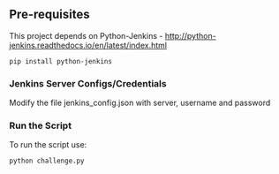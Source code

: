## Pre-requisites ##

This project depends on Python-Jenkins - http://python-jenkins.readthedocs.io/en/latest/index.html

    pip install python-jenkins

### Jenkins Server Configs/Credentials ###

Modify the file jenkins_config.json with server, username and password


### Run the Script ###

To run the script use:

    python challenge.py
